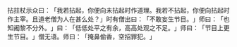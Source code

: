 拈拄杖示众曰：​「我若拈起，你便向未拈起时作道理。我若不拈起，你便向拈起时作主宰。且道老僧为人在甚么处？​」时有僧出曰：​「不敢妄生节目。​」师曰：​「也知阇黎不分外。​」曰：​「低低处平之有余，高高处观之不足。​」师曰：​「节目上更生节目。​」僧无语。师曰：​「掩鼻偷香，空招罪犯。​」